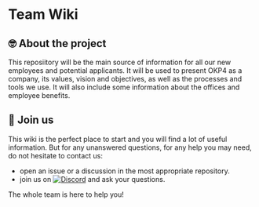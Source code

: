 # Team Wiki

## 🤓 About the project

This reposiitory will be the main source of information for all our new employees and potential applicants. It will be used to present OKP4 as a company, its values, vision and objectives, as well as the processes and tools we use. It will also include some information about the offices and employee benefits.

## 🤗 Join us

This wiki is the perfect place to start and you will find a lot of useful information. But for any unanswered questions, for any help you may need, do not hesitate to contact us:

- open an issue or a discussion in the most appropriate repository.
- join us on [![Discord](https://img.shields.io/badge/Discord-7289DA?logo=discord&logoColor=white)](https://discord.gg/okp4) and ask your questions.

The whole team is here to help you!
